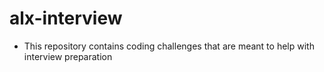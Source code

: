 # alx-interview
- This repository contains coding challenges that are meant to help with interview preparation
